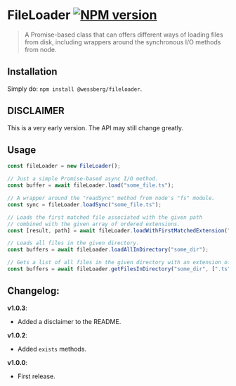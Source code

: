 # FileLoader [![NPM version][npm-image]][npm-url]
> A Promise-based class that can offers different ways of loading files from disk, including wrappers around the synchronous I/O methods from node.

## Installation
Simply do: `npm install @wessberg/fileloader`.

## DISCLAIMER

This is a very early version. The API may still change greatly.

## Usage
```typescript
const fileLoader = new FileLoader();

// Just a simple Promise-based async I/O method.
const buffer = await fileLoader.load("some_file.ts");

// A wrapper around the "readSync" method from node's "fs" module.
const sync = fileLoader.loadSync("some_file.ts");

// Loads the first matched file associated with the given path
// combined with the given array of ordered extensions.
const [result, path] = await fileLoader.loadWithFirstMatchedExtension("some_path", [".ts", ".fs"]);

// Loads all files in the given directory.
const buffers = await fileLoader.loadAllInDirectory("some_dir");

// Gets a list of all files in the given directory with an extension of "ts".
const buffers = await fileLoader.getFilesInDirectory("some_dir", [".ts"]);
```

## Changelog:

**v1.0.3**:

- Added a disclaimer to the README.

**v1.0.2**:

- Added `exists` methods.

**v1.0.0**:

- First release.

[npm-url]: https://npmjs.org/package/@wessberg/fileloader
[npm-image]: https://badge.fury.io/js/@wessberg/fileloader.svg